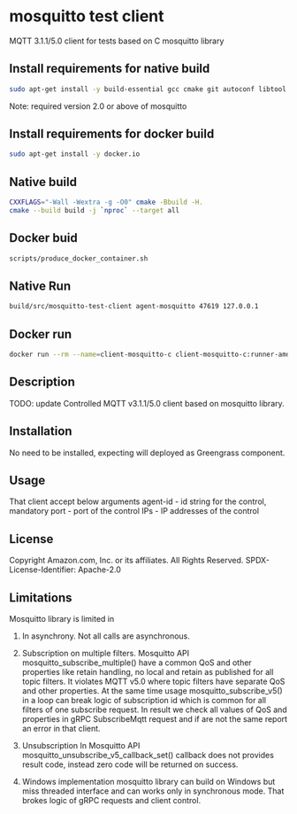 # mosquitto test client

MQTT 3.1.1/5.0 client for tests based on C mosquitto library

## Install requirements for native build
```bash
sudo apt-get install -y build-essential gcc cmake git autoconf libtool pkg-config libmosquitto-dev
```
Note: required version 2.0 or above of mosquitto

## Install requirements for docker build
```bash
sudo apt-get install -y docker.io
```
## Native build
```bash
CXXFLAGS="-Wall -Wextra -g -O0" cmake -Bbuild -H.
cmake --build build -j `nproc` --target all
```

## Docker buid
```bash
scripts/produce_docker_container.sh
```

## Native Run
```bash
build/src/mosquitto-test-client agent-mosquitto 47619 127.0.0.1
```

## Docker run
```bash
docker run --rm --name=client-mosquitto-c client-mosquitto-c:runner-amd64 agent-mosquitto 47619 172.17.0.1 127.0.0.1
```

## Description
TODO: update
Controlled MQTT v3.1.1/5.0 client based on mosquitto library.

## Installation
No need to be installed, expecting will deployed as Greengrass component.

## Usage
That client accept below arguments
agent-id - id string for the control, mandatory
port     - port of the control
IPs      - IP addresses of the control

## License
Copyright Amazon.com, Inc. or its affiliates. All Rights Reserved.
SPDX-License-Identifier: Apache-2.0


## Limitations
Mosquitto library is limited in

1. In asynchrony.
Not all calls are asynchronous.

2. Subscription on multiple filters.
Mosquitto API mosquitto_subscribe_multiple() have a common QoS and other properties like retain handling, no local and retain as published for all topic filters.
It violates MQTT v5.0 where topic filters have separate QoS and other properties.
At the same time usage mosquitto_subscribe_v5() in a loop can break logic of subscription id which is common for all filters of one subscribe request.
In result we check all values of QoS and properties in gRPC SubscribeMqtt request and if are not the same report an error in that client.

3. Unsubscription
In Mosquitto API mosquitto_unsubscribe_v5_callback_set() callback does not provides result code, instead zero code will be returned on success.

4. Windows implementation
mosquitto library can build on Windows but miss threaded interface and can works only in synchronous mode. That brokes logic of gRPC requests and client control.
